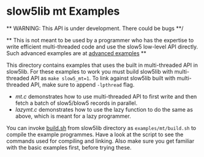 # slow5lib mt Examples

** WARNING: This API is under development. There could be bugs **/

** This is not meant to be used by a programmer who has the expertise to write efficient multi-threaded code and use the slow5 low-level API directly. Such advanced examples are at [advanced examples](../adv/) **

This directory contains examples that uses the built in multi-threaded API in slow5lib.  For these examples to work you must build slow5lib with multi-threaded API as `make slow5_mt=1`. To link against slow5lib built with multi-threaded API, make sure to append `-lpthread` flag.

- *mt.c* demonstrates how to use multi-threaded API to first write and then fetch a batch of slow5/blow5 records in parallel.
- *lazymt.c* demonstrates how to use the lazy function to do the same as above, which is meant for a lazy programmer.

You can invoke [build.sh](build.sh) from slow5lib directory as `examples/mt/build.sh` to compile the example programmes. Have a look at the script to see the commands used for compiling and linking. Also make sure you get familiar with the basic examples first, before trying these.

